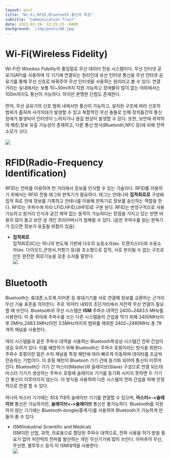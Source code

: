 ```yaml
---
layout: post
title: "Wi-Fi,RFID,Bluetooth 통신의 특징"
subtitle: "Communication Trait"
date: 2022-03-28- 12:25:25 -0400
background: '/img/posts/06.jpg'
---
```


# __Wi-Fi(Wireless Fidelity)__
Wi-Fi란 *Wireless Fidelity*의 줄임말로 무선 데이터 전송 시스템이다. 무선 인터넷 공유기(AP)를 사용하여 각 기기에 연결되는 원리인데 유선 인터넷 통신을 무선 인터넷 공유기를 통해 무선 신호로 바꿔주어 무선 인터넷을 사용하는 원리라고 볼 수 있다. 연결 거리는 실내에서는 보통 10~30m까지 지원 가능하고 장애물이 많이 없는 야외에서는 100m까지도 통신이 가능하다. 하지만 분명한 단점도 존재한다.  
<br/>
 먼저, 무선 공유기의 신호 범위 내에서만 통신이 가능하고, 설치된 구조에 따라 신호의 범위가 좁혀져 사각지대가 발생할 수 있고 복합적인 무선 충돌로 인해 장치들간의 통신 장애가 발생되어 인터넷이 느려지거나 끊김 현상이 발생할 수 있다. 또한, 보안에 취약하여 해킹,정보 유출 가능성이 존재하고, 다른 통신 방식(Bluetooth,NFC 등)에 비해 전력 소모가 크다.  
 <br/>
![](https://search.pstatic.net/common/?src=http%3A%2F%2Fblogfiles.naver.net%2FMjAyMTExMDFfNTMg%2FMDAxNjM1NzE0MjgyMzYw.ieLyKuIKZoGjaT5FZl6orPXI0K-dwnvoNOH0S8TMbM0g.ICePNjeQOoQwD2p3C4MnEZGO1m4heH13cKvZkYm6zfMg.JPEG.objective500%2F%25BF%25CD%25C0%25CC%25C6%25C4%25C0%25CC.JPG&type=sc960_832)

# __RFID(Radio-Frequency Identification)__  
RFID는 전파를 이용하여 먼 거리에서 정보를 인식할 수 있는 기술이다. RFID를 이용하기 위해서는 RFID 전용 태그와 판독기가 필요하다. 태그는 안테나와 __집적회로로__ 구성돼 집적 회로 안에 정보를 기록하고 안테나를 이용해 판독기로 정보를 송신하는 역할을 한다. RFID는 주파수에 따라 LFID,HFID,UHFID로 구분 된다. RFID는 반영구적으로 사용가능하고 원거리 인식과 공간 제약 없는 동작이 가능하다는 장점을 가지고 있는 반면 비용이 많이 들고 보안 상 개인 프라이버시가 침해될 수 있다. (같은 주파수를 읽는 판독기가 있으면 정보가 유출될 위험이 있음)  
* __집적회로__  
집적회로(IC)는 하나의 반도체 기판에 다수의 능동소자(ex. 트랜지스터)와 수동소자(ex. 다이오드,콘덴서,저항기 등)을 초소형으로 집적, 서로 분리될 수 없는 구조로 만든 완전한 회로기능을 갖춘 소자를 말한다.  
![](https://search.pstatic.net/common/?src=http%3A%2F%2Fblogfiles.naver.net%2FMjAyMDA0MDVfMjUg%2FMDAxNTg2MDQxNDAwNDM0.a8biv3_3ltDNrq4Y02PQlVy_v56x3ctwXfC8c0JgWz8g.XHBV5mw0Q7eESldL52t-d6Udww5-WPPdd5wRZvAsRN8g.JPEG.hdjunkr%2FRFID%25BD%25C3%25BD%25BA%25C5%25DB%25B1%25B8%25BC%25BA%25BF%25E4%25BC%25D2.jpg&type=sc960_832)

# __Bluetooth__  
Bluetooth는 휴대폰,노트북,이어폰 등 휴대기기를 서로 연결해 정보를 교환하는 근거리 무선 기술 표준을 의미한다. 주로 10미터 내외의 초단거리에서 저전력 무선 연결이 필요할 때 쓰인다. Bluetooth의 무선 시스템은 __ISM__ 주파수 대역인 2400~2483.5 MHz를 사용한다. 이 중 위아래 주파수를 쓰는 다른 시스템들의 간섭을 막기 위해 2400MHz이후 2MHz,2483.5MHz이전 3.5MHz까지의 범위를 제외한 2402~2480MHz 총 79개의 채널을 사용한다.   
<br/>
 여러 시스템들과 같은 주파수 대역을 사용하는 Bluetooth특성상 시스템간 전파 간섭이 생길 우려가 있다. 이를 예방하기 위해 Bluetooth는 주파수 호핑이라는 방식을 취한다. 주파수 호핑이란 많은 수의 채널을 특정 패턴에 따라 빠르게 이동하며 데이터를 조금씩 전송하는 기법이다. 이 호핑 패턴이 Bluetooh 기기 간에 동기화 되어야 통신이 이루어진다. Bluetooth는 기기 간 마스터(Master)와 슬레이브(Slave) 구성으로 연결 되는데 마스터 기기가 생성하는 주파수 호핑에 슬레이브 기기를 동기화 시키지 못하면 두 기기 간 통신이 이루어지지 않는다. 이 방식을 사용하여 다른 시스템의 전파 간섭을 피해 안정적으로 연결 할 수 있다.
 <br/>  
하나의 마스터 기기에는 최대 7대의 슬레이브 기기를 연결할 수 있으며, __마스터<->슬레이브__ 통신은 가능하지만, __슬레이브<->슬레이브__ 통신은 불가능하다. Bluetooth를 지원하지 않는 기기에는 Bluetooth dongle(중계기)를 사용하여 Bluetooth가 가능하게 만들어 줄 수 있다.  
* ISM(Industrial Scientific and Medical)  
ISM이란 산업, 과학, 의료용으로 할당된 주파수 대역으로, 전파 사용을 허가 받을 필요가 없어 저전력의 전파를 발산하는 개인 무선기기에 많이 쓰인다. 아마추어 무선, 무선랜, 블루투스 등이 이 ISM대역을 사용한다.  
![](https://search.pstatic.net/common/?src=http%3A%2F%2Fblogfiles.naver.net%2FMjAyMTA3MjhfMjcg%2FMDAxNjI3NDUzMjU5NjMw.dAI2arssPN2LjTHvw0y8B25Kxk9PYGoF56Zgqw4qpl8g.I55kh61jXzQSLwO8ShDcjOl-zqfPWsaFLaMv1CM8XPIg.JPEG.with_msip%2F%25BB%25E7%25C1%25F83.jpg&type=sc960_832)
